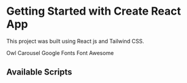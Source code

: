 # Getting Started with Create React App

This project was built using React js and Tailwind CSS.

Owl Carousel
Google Fonts
Font Awesome
## Available Scripts

